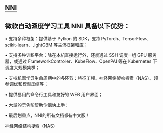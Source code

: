 ## [NNI](https://github.com/microsoft/nni/)

## 微软自动深度学习工具 NNI 具备以下优势：

• 支持多种框架：提供基于 Python 的 SDK，支持 PyTorch、TensorFlow、scikit-learn、LightGBM 等主流框架和库；

• 支持多种训练平台：除在本机直接运行外，还能通过 SSH 调度一组 GPU 服务器，或通过 FrameworkController、KubeFlow、OpenPAI 等在 Kubernetes 下调度大规模集群；

• 支持机器学习生命周期中的多环节：特征工程、神经网络架构搜索（NAS）、超参调优和模型压缩等；

• 提供易用的命令行工具和友好的 WEB 用户界面；

• 大量的示例能帮助你很快上手；

• 最后划重点，NNI的所有文档都有中文版！

神经网络结构搜索（NAS）
